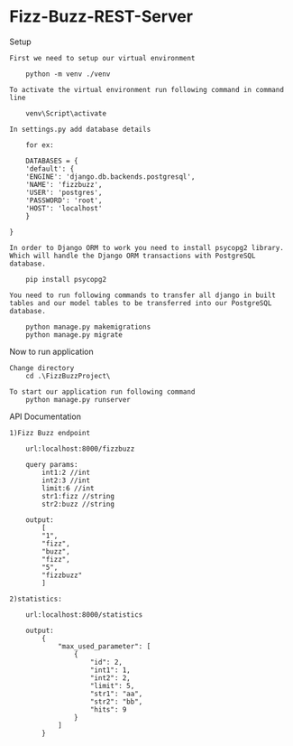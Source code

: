 # Fizz-Buzz-REST-Server

Setup

    First we need to setup our virtual environment

        python -m venv ./venv

    To activate the virtual environment run following command in command line

        venv\Script\activate

    In settings.py add database details

        for ex:

        DATABASES = {
        'default': {
        'ENGINE': 'django.db.backends.postgresql',
        'NAME': 'fizzbuzz',
        'USER': 'postgres',
        'PASSWORD': 'root',
        'HOST': 'localhost'
        }

    }

    In order to Django ORM to work you need to install psycopg2 library. Which will handle the Django ORM transactions with PostgreSQL database.

        pip install psycopg2

    You need to run following commands to transfer all django in built tables and our model tables to be transferred into our PostgreSQL database.

        python manage.py makemigrations
        python manage.py migrate

Now to run application

    Change directory
        cd .\FizzBuzzProject\

    To start our application run following command
        python manage.py runserver

API Documentation

    1)Fizz Buzz endpoint

        url:localhost:8000/fizzbuzz

        query params:
            int1:2 //int
            int2:3 //int
            limit:6 //int
            str1:fizz //string
            str2:buzz //string

        output:
            [
            "1",
            "fizz",
            "buzz",
            "fizz",
            "5",
            "fizzbuzz"
            ]

    2)statistics:

        url:localhost:8000/statistics

        output:
            {
                "max_used_parameter": [
                    {
                        "id": 2,
                        "int1": 1,
                        "int2": 2,
                        "limit": 5,
                        "str1": "aa",
                        "str2": "bb",
                        "hits": 9
                    }
                ]
            }

